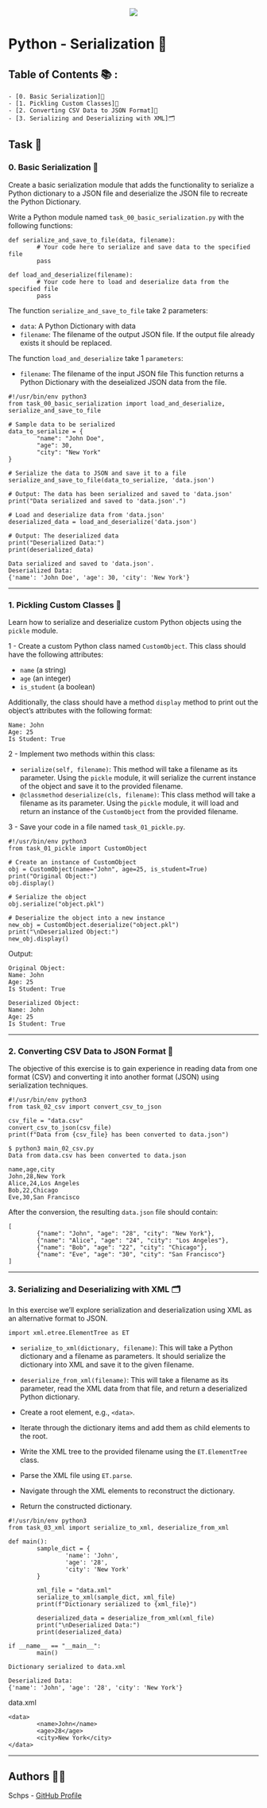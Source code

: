 <div align="center"><img src="https://github.com/ksyv/holbertonschool-web_front_end/blob/main/baniere_holberton.png"></div>

# Python - Serialization 🐍

## Table of Contents 📚 :

    - [0. Basic Serialization]📝
    - [1. Pickling Custom Classes]🥒
    - [2. Converting CSV Data to JSON Format]🔄
    - [3. Serializing and Deserializing with XML]🗂️

## Task 🚀

### 0. Basic Serialization <a name='subparagraph0'></a> 📝

Create a basic serialization module that adds the functionality to serialize a Python dictionary to a JSON file and deserialize the JSON file to recreate the Python Dictionary.

Write a Python module named <code>task_00_basic_serialization.py</code> with the following functions:

```
def serialize_and_save_to_file(data, filename):
        # Your code here to serialize and save data to the specified file
        pass

def load_and_deserialize(filename):
        # Your code here to load and deserialize data from the specified file
        pass
```

The function <code>serialize_and_save_to_file</code> take 2 parameters:

* <code>data</code>: A Python Dictionary with data
* <code>filename</code>: The filename of the output JSON file.
If the output file already exists it should be replaced.

The function <code>load_and_deserialize</code> take 1 <code>parameters</code>:

* <code>filename</code>: The filename of the input JSON file
This function returns a Python Dictionary with the deseialized JSON data from the file.

```
#!/usr/bin/env python3
from task_00_basic_serialization import load_and_deserialize, serialize_and_save_to_file

# Sample data to be serialized
data_to_serialize = {
        "name": "John Doe",
        "age": 30,
        "city": "New York"
}

# Serialize the data to JSON and save it to a file
serialize_and_save_to_file(data_to_serialize, 'data.json')

# Output: The data has been serialized and saved to 'data.json'
print("Data serialized and saved to 'data.json'.")

# Load and deserialize data from 'data.json'
deserialized_data = load_and_deserialize('data.json')

# Output: The deserialized data
print("Deserialized Data:")
print(deserialized_data)
```

```
Data serialized and saved to 'data.json'.
Deserialized Data:
{'name': 'John Doe', 'age': 30, 'city': 'New York'}
```

---

### 1. Pickling Custom Classes <a name='subparagraph1'></a> 🥒

Learn how to serialize and deserialize custom Python objects using the <code>pickle</code> module.

1 - Create a custom Python class named <code>CustomObject</code>. This class should have the following attributes:

* <code>name</code> (a string)
* <code>age</code> (an integer)
* <code>is_student</code> (a boolean)

Additionally, the class should have a method <code>display</code> method to print out the object’s attributes with the following format:

```
Name: John
Age: 25
Is Student: True
```

2 - Implement two methods within this class:

* <code>serialize(self, filename)</code>: This method will take a filename as its parameter. Using the <code>pickle</code> module, it will serialize the current instance of the object and save it to the provided filename.
* <code>@classmethod</code>
<code>deserialize(cls, filename)</code>: This class method will take a filename as its parameter. Using the <code>pickle</code> module, it will load and return an instance of the <code>CustomObject</code> from the provided filename.

3 - Save your code in a file named <code>task_01_pickle.py</code>.

```
#!/usr/bin/env python3
from task_01_pickle import CustomObject

# Create an instance of CustomObject
obj = CustomObject(name="John", age=25, is_student=True)
print("Original Object:")
obj.display()

# Serialize the object
obj.serialize("object.pkl")

# Deserialize the object into a new instance
new_obj = CustomObject.deserialize("object.pkl")
print("\nDeserialized Object:")
new_obj.display()
```

Output:

```
Original Object:
Name: John
Age: 25
Is Student: True

Deserialized Object:
Name: John
Age: 25
Is Student: True
```

---

### 2. Converting CSV Data to JSON Format <a name='subparagraph2'></a> 🔄

The objective of this exercise is to gain experience in reading data from one format (CSV) and converting it into another format (JSON) using serialization techniques.

```
#!/usr/bin/env python3
from task_02_csv import convert_csv_to_json

csv_file = "data.csv"
convert_csv_to_json(csv_file)
print(f"Data from {csv_file} has been converted to data.json")
```

```
$ python3 main_02_csv.py 
Data from data.csv has been converted to data.json
```

```
name,age,city
John,28,New York
Alice,24,Los Angeles
Bob,22,Chicago
Eve,30,San Francisco
```

After the conversion, the resulting <code>data.json</code> file should contain:

```
[
        {"name": "John", "age": "28", "city": "New York"},
        {"name": "Alice", "age": "24", "city": "Los Angeles"},
        {"name": "Bob", "age": "22", "city": "Chicago"},
        {"name": "Eve", "age": "30", "city": "San Francisco"}
]
```

---

### 3. Serializing and Deserializing with XML <a name='subparagraph3'></a> 🗂️

In this exercise we’ll explore serialization and deserialization using XML as an alternative format to JSON.

```
import xml.etree.ElementTree as ET
```

* <p><code>serialize_to_xml(dictionary, filename)</code>: This will take a Python dictionary and a filename as parameters. It should serialize the dictionary into XML and save it to the given filename.</p>
* <p><code>deserialize_from_xml(filename)</code>: This will take a filename as its parameter, read the XML data from that file, and return a deserialized Python dictionary.</p>

* Create a root element, e.g., <code>&lt;data&gt;</code>.
* Iterate through the dictionary items and add them as child elements to the root.
* Write the XML tree to the provided filename using the <code>ET.ElementTree</code> class.

* Parse the XML file using <code>ET.parse</code>.
* Navigate through the XML elements to reconstruct the dictionary.
* Return the constructed dictionary.

```
#!/usr/bin/env python3
from task_03_xml import serialize_to_xml, deserialize_from_xml

def main():
        sample_dict = {
                'name': 'John',
                'age': '28',
                'city': 'New York'
        }

        xml_file = "data.xml"
        serialize_to_xml(sample_dict, xml_file)
        print(f"Dictionary serialized to {xml_file}")

        deserialized_data = deserialize_from_xml(xml_file)
        print("\nDeserialized Data:")
        print(deserialized_data)

if __name__ == "__main__":
        main()
```

```
Dictionary serialized to data.xml

Deserialized Data:
{'name': 'John', 'age': '28', 'city': 'New York'}
```

data.xml

```
<data>
        <name>John</name>
        <age>28</age>
        <city>New York</city>
</data>
```

---


## Authors 👨‍💻
Schps - [GitHub Profile](https://github.com/Schpser)

